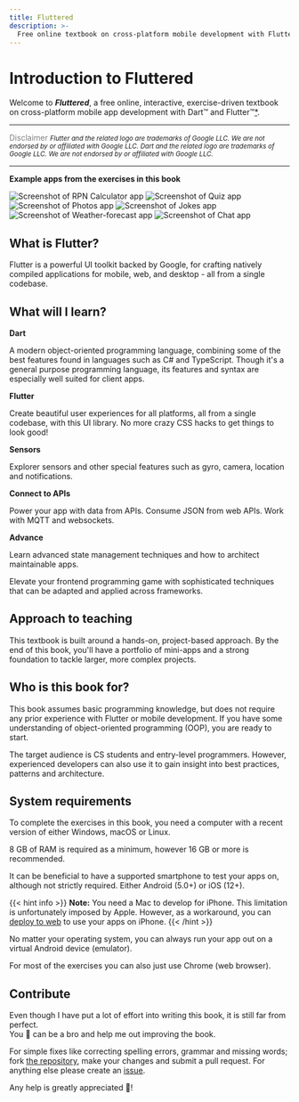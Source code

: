 ```yaml
---
title: Fluttered
description: >-
  Free online textbook on cross-platform mobile development with Flutter.
---
```


# Introduction to Fluttered

Welcome to **_Fluttered_**, a free online, interactive, exercise-driven
textbook on cross-platform mobile app development with Dart™ and Flutter™[\*](#disclaimer).

---

<a id="disclaimer" style="color: grey;">Disclaimer</a>
<small>_Flutter and the related logo are trademarks of Google LLC. We are not endorsed by or affiliated with Google LLC._
_Dart and the related logo are trademarks of Google LLC. We are not endorsed by or affiliated with Google LLC._
</small>

---

**Example apps from the exercises in this book**

![Screenshot of RPN Calculator app](images/calculator-app.jpg "RPN Calculator app")
![Screenshot of Quiz app](images/quiz-app.jpg "Quiz app")
![Screenshot of Photos app](images/photos-app.jpg "Photos app")
![Screenshot of Jokes app](images/jokes-app.jpg "Jokes app")
![Screenshot of Weather-forecast app](images/weather-app.jpg "Weather app")
![Screenshot of Chat app](images/chat-app.jpg "Chat app")

## What is Flutter?

Flutter is a powerful UI toolkit backed by Google, for crafting natively compiled
applications for mobile, web, and desktop - all from a single codebase.

## What will I learn?

**Dart**

A modern object-oriented programming language, combining some of the best features found in languages such as C\# and TypeScript.
Though it's a general purpose programming language, its features and syntax
are especially well suited for client apps.

**Flutter**

Create beautiful user experiences for all platforms, all from a single
codebase, with this UI library.
No more crazy CSS hacks to get things to look good!

**Sensors**

Explorer sensors and other special features such as gyro, camera, location and
notifications.

**Connect to APIs**

Power your app with data from APIs.
Consume JSON from web APIs.
Work with MQTT and websockets.

**Advance**

Learn advanced state management techniques and how to architect maintainable
apps.

Elevate your frontend programming game with sophisticated techniques that can
be adapted and applied across frameworks.

## Approach to teaching

This textbook is built around a hands-on, project-based approach.
By the end of this book, you'll have a portfolio of mini-apps and a strong
foundation to tackle larger, more complex projects.

## Who is this book for?

This book assumes basic programming knowledge, but does not require any prior
experience with Flutter or mobile development.
If you have some understanding of object-oriented programming (OOP), you are
ready to start.

The target audience is CS students and entry-level programmers.
However, experienced developers can also use it to gain insight into best
practices, patterns and architecture.

## System requirements

To complete the exercises in this book, you need a computer with a recent
version of either Windows, macOS or Linux.

8 GB of RAM is required as a minimum, however 16 GB or more is recommended.

It can be beneficial to have a supported smartphone to test your apps on,
although not strictly required.
Either Android (5.0+) or iOS (12+).

{{< hint info >}}
<b>Note:</b> You need a Mac to develop for iPhone.
This limitation is unfortunately imposed by Apple.
However, as a workaround, you can <a href="docs/tricks/web" >deploy to web</a>
to use your apps on iPhone.
{{< /hint >}}

No matter your operating system, you can always run your app out on a virtual
Android device (emulator).

For most of the exercises you can also just use Chrome (web browser).

## Contribute

Even though I have put a lot of effort into writing this book, it is still far
from perfect.</br>
You 🫵 can be a bro and help me out improving the book.

For simple fixes like correcting spelling errors, grammar and missing words;
fork [the
repository](https://github.com/fluttered-book/fluttered-book.github.io), make
your changes and submit a pull request.
For anything else please create an
[issue](https://github.com/fluttered-book/fluttered-book.github.io/issues).

Any help is greatly appreciated 💚!
